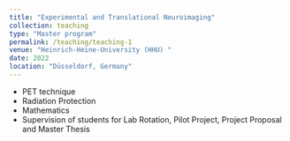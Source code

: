 ```yaml
---
title: "Experimental and Translational Neuroimaging"
collection: teaching
type: "Master program"
permalink: /teaching/teaching-1
venue: "Heinrich-Heine-University (HHU) "
date: 2022
location: "Düsseldorf, Germany"
---
```


* PET technique
* Radiation Protection
* Mathematics 
* Supervision of students for Lab Rotation, Pilot Project, Project Proposal and Master Thesis 

